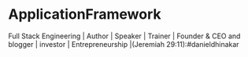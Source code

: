 # ApplicationFramework
Full Stack Engineering | Author | Speaker | Trainer | Founder &amp; CEO and blogger | investor | Entrepreneurship |(Jeremiah 29:11):#danieldhinakar
